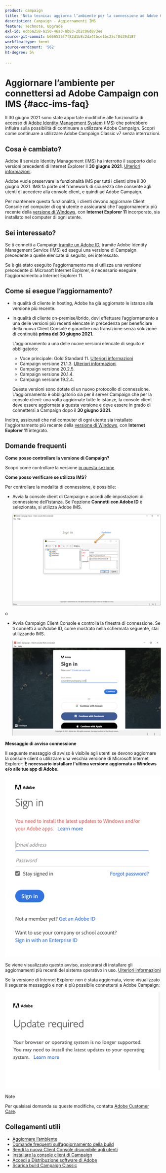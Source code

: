 ```yaml
---
product: campaign
title: 'Nota tecnica: aggiorna l’ambiente per la connessione ad Adobe Campaign con IMS'
description: Campaign - Aggiornamenti IMS
feature: Technote, Upgrade
exl-id: ecb5a258-a150-46a3-8b83-2b2c06d873ee
source-git-commit: b666535f7f82d1b8c2da4fbce1bc25cf8d39d187
workflow-type: tm+mt
source-wordcount: '562'
ht-degree: 5%

---
```


# Aggiornare l’ambiente per connettersi ad Adobe Campaign con IMS {#acc-ims-faq}



Il 30 giugno 2021 sono state apportate modifiche alle funzionalità di accesso di [Adobe Identity Management System](https://helpx.adobe.com/it/enterprise/using/users.html) (IMS) che potrebbero influire sulla possibilità di continuare a utilizzare Adobe Campaign. Scopri come continuare a utilizzare Adobe Campaign Classic v7 senza interruzioni.

## Cosa è cambiato?

Adobe Il servizio Identity Management (IMS) ha interrotto il supporto delle versioni precedenti di Internet Explorer il **30 giugno 2021**. [Ulteriori informazioni](https://helpx.adobe.com/it/x-productkb/global/update-operating-system-and-browser.html).

Adobe vuole preservare la funzionalità IMS per tutti i clienti oltre il 30 giugno 2021. IMS fa parte del framework di sicurezza che consente agli utenti di accedere alla console client, e quindi ad Adobe Campaign.

Per mantenere questa funzionalità, i clienti devono aggiornare Client Console nel computer di ogni utente e assicurarsi che l&#39;aggiornamento più recente della [versione di Windows](../../rn/using/compatibility-matrix.md#ClientConsoleoperatingsystems), con **Internet Explorer 11** incorporato, sia installato nel computer di ogni utente.

## Sei interessato?

Se ti connetti a Campaign [tramite un Adobe ID](../../integrations/using/about-adobe-id.md), tramite Adobe Identity Management Service (IMS) ed esegui una versione di Campaign precedente a quelle elencate di seguito, sei interessato.

Se è già stato eseguito l&#39;aggiornamento ma si utilizza una versione precedente di Microsoft Internet Explorer, è necessario eseguire l&#39;aggiornamento a Internet Explorer 11.

## Come si esegue l’aggiornamento?

* In qualità di cliente in hosting, Adobe ha già aggiornato le istanze alla versione più recente.

* In qualità di cliente on-premise/ibrido, devi effettuare l’aggiornamento a una delle versioni più recenti elencate in precedenza per beneficiare della nuova Client Console e garantire una transizione senza soluzione di continuità **prima del 30 giugno 2021**.

  L’aggiornamento a una delle nuove versioni elencate di seguito è obbligatorio:

   * Voce principale: Gold Standard 11. [Ulteriori informazioni](../../rn/using/gold-standard.md)
   * Campaign versione 21.1.3. [Ulteriori informazioni](../../rn/using/latest-release.md)
   * Campaign versione 20.2.5.
   * Campaign versione 20.1.4.
   * Campaign versione 19.2.4.

  Queste versioni sono dotate di un nuovo protocollo di connessione. L’aggiornamento è obbligatorio sia per il server Campaign che per la console client: una volta aggiornate tutte le istanze, la console client deve essere aggiornata a questa versione e deve essere in grado di connettersi a Campaign dopo il **30 giugno 2021**.

Inoltre, assicurati che nel computer di ogni utente sia installato l&#39;aggiornamento più recente della [versione di Windows](../../rn/using/compatibility-matrix.md#ClientConsoleoperatingsystems), con **Internet Explorer 11** integrato.

## Domande frequenti

**Come posso controllare la versione di Campaign?**

Scopri come controllare la versione [in questa sezione](../../platform/using/launching-adobe-campaign.md#getting-your-campaign-version).


**Come posso verificare se utilizzo IMS?**

Per controllare la modalità di connessione, è possibile:

* Avvia la console client di Campaign e accedi alle impostazioni di connessione dell’istanza. Se l&#39;opzione **Connetti con Adobe ID** è selezionata, si utilizza Adobe IMS.

  ![](../../integrations/using/assets/ims_1.png)

o

* Avvia Campaign Client Console e controlla la finestra di connessione. Se ti connetti a un’Adobe ID, come mostrato nella schermata seguente, stai utilizzando IMS.

  ![](../../integrations/using/assets/adobeID.png)

**Messaggio di avviso connessione**

Il seguente messaggio di avviso è visibile agli utenti se devono aggiornare la console client o utilizzare una vecchia versione di Microsoft Internet Explorer: **È necessario installare l&#39;ultima versione aggiornata a Windows e/o alle tue app di Adobe.**

![](../../integrations/using/assets/do-not-localize/errorMsg.png)

Se viene visualizzato questo avviso, assicurarsi di installare gli aggiornamenti più recenti del sistema operativo in uso. [Ulteriori informazioni](https://helpx.adobe.com/it/x-productkb/global/update-operating-system-and-browser.html)

Se la versione di Internet Explorer non è stata aggiornata, viene visualizzato il seguente messaggio e non è più possibile connettersi a Adobe Campaign:

![](../../integrations/using/assets/do-not-localize/errorUpdateReq.png)

>[!NOTE]
>
>Per qualsiasi domanda su queste modifiche, contatta [Adobe Customer Care](https://helpx.adobe.com/it/enterprise/admin-guide.html/enterprise/using/support-for-experience-cloud.ug.html).
>

## Collegamenti utili

* [Aggiornare l’ambiente](../../production/using/build-upgrade.md)
* [Domande frequenti sull’aggiornamento della build](../../platform/using/faq-build-upgrade.md)
* [Rendi la nuova Client Console disponibile agli utenti](../../installation/using/client-console-availability-for-windows.md)
* [Installare la console client di Campaign](../../installation/using/installing-the-client-console.md)
* [Accedi a Distribuzione software di Adobe](https://experienceleague.adobe.com/docs/experience-cloud/software-distribution/home.html?lang=it)
* [Scarica build Campaign Classic](https://experience.adobe.com/#/downloads/content/software-distribution/it/campaign.html)
